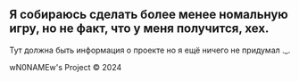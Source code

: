 <!DOCTYPE html> 
<html> 
 <head> 
  <title>Приветик я - неполноценный создатель програм, mr.N0NAME!</title>
 </head> 
 <body> 
  <h2>Я собираюсь сделать более менее номальную игру, но не факт, что у меня получится, хех.</h2>
  <p>Тут должна быть информация о проекте но я ещё ничего не придумал ._.</p>
  <footer> 
   <div class="container"> 
   <p>wN0NAMEw's Project &copy; 2024</p> 
  </footer> 
 </body> 
</html> 
